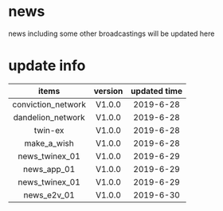 # news
news including some other broadcastings will be updated here

# update info

items | version |  updated time  
:-: | :-: | :-: | 
conviction_network | V1.0.0 | 2019-6-28
dandelion_network | V1.0.0 | 2019-6-28
twin-ex | V1.0.0 | 2019-6-28
make_a_wish | V1.0.0 | 2019-6-28
news_twinex_01 | V1.0.0 | 2019-6-29
news_app_01 | V1.0.0 | 2019-6-29
news_twinex_01 | V1.0.0 | 2019-6-29
news_e2v_01 | V1.0.0 | 2019-6-30